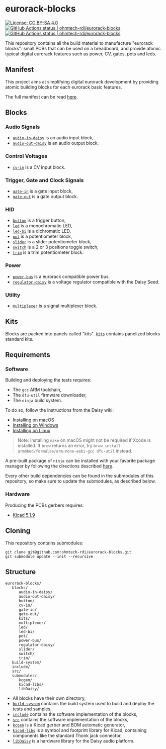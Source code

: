 # eurorack-blocks

[![License: CC BY-SA 4.0](https://img.shields.io/badge/License-CC%20BY--SA%204.0-lightgrey.svg)](https://creativecommons.org/licenses/by-sa/4.0/)
[<!--lint ignore no-dead-urls-->![GitHub Actions status | ohmtech-rdi/eurorack-blocks](https://github.com/ohmtech-rdi/eurorack-blocks/workflows/Ubuntu%2020.04/badge.svg)](https://github.com/ohmtech-rdi/eurorack-blocks/actions?workflow=Ubuntu%2020.04)
[<!--lint ignore no-dead-urls-->![GitHub Actions status | ohmtech-rdi/eurorack-blocks](https://github.com/ohmtech-rdi/eurorack-blocks/workflows/macOS%2010.15/badge.svg)](https://github.com/ohmtech-rdi/eurorack-blocks/actions?workflow=macOS%2010.15)

This repository contains all the build material to manufacture "eurorack blocks": small PCBs
that can be used on a breadboard, and provide atomic typical digital eurorack features such
as power, CV, gates, pots and leds.


## Manifest

This project aims at simplifying digital eurorack development by providing atomic building blocks
for each eurorack basic features.

The full manifest can be read [here](manifest.md).


## Blocks

### Audio Signals

- [`audio-in-daisy`](./blocks/audio-in-daisy/) is an audio input block,
- [`audio-out-daisy`](./blocks/audio-out-daisy/) is an audio output block.

### Control Voltages

- [`cv-in`](./blocks/cv-in/) is a CV input block.

### Trigger, Gate and Clock Signals

- [`gate-in`](./blocks/gate-in/) is a gate input block,
- [`gate-out`](./blocks/gate-out/) is a gate output block.

### HID

- [`button`](./blocks/button/) is a trigger button,
- [`led`](./blocks/led/) is a monochromatic LED,
- [`led-bi`](./blocks/led-bi/) is a dichromatic LED,
- [`pot`](./blocks/pot/) is a potentiometer block,
- [`slider`](./blocks/slider/) is a slider potentiometer block,
- [`switch`](./blocks/switch/) is a 2 or 3 positions toggle switch,
- [`trim`](./blocks/trim/) is a trim potentiometer block.

### Power

- [`power-bus`](./blocks/power-bus/) is a eurorack compatible power bus.
- [`regulator-daisy`](./blocks/regulator-daisy/) is a voltage regulator compatible with the Daisy Seed.

### Utility

- [`multiplexer`](./blocks/multiplexer/) is a signal multiplexer block.


## Kits

Blocks are packed into panels called "kits".
[`kits`](./blocks/kits/) contains panelized blocks standard kits.


## Requirements

### Software

Building and deploying the tests requires:

- The `gcc` ARM toolchain,
- The `dfu-util` firmware downloader,
- The `ninja` build system.

To do so, follow the instructions from the Daisy wiki:

- [Installing on macOS](https://github.com/electro-smith/DaisyWiki/wiki/1b.-Installing-the-Toolchain-on-Mac)
- [Installing on Windows](https://github.com/electro-smith/DaisyWiki/wiki/1c.-Installing-the-Toolchain-on-Windows)
- [Installing on Linux](https://github.com/electro-smith/DaisyWiki/wiki/1d.-Installing-the-Toolchain-on-Linux)

> Note: Installing `make` on macOS might not be required if Xcode is installed. If `brew` returns
> an error, try `brew install armmbed/formulae/arm-none-eabi-gcc dfu-util` instead.

A pre-built package of `ninja` can be installed with your favorite package manager by
following the directions described [here](https://github.com/ninja-build/ninja/wiki/Pre-built-Ninja-packages).

Every other build dependencies can be found in the submodules of this repository, so make
sure to update the submodules, as described below.

### Hardware

Producing the PCBs gerbers requires:

- [Kicad 5.1.9](http://kicad-pcb.org/download/)


## Cloning

This repository contains submodules:

    git clone git@github.com:ohmtech-rdi/eurorack-blocks.git
    git submodule update --init --recursive


## Structure

```
eurorack-blocks/
   blocks/
      audio-in-daisy/
      audio-out-daisy/
      button/
      cv-in/
      gate-in/
      gate-out/
      kits/
      multiplexer/
      led/
      led-bi/
      pot/
      power-bus/
      regulator-daisy/
      slider/
      switch/
      trim/
   build-system/
   include/
   src/
   submodules/
      kcgen/
      kicad-libs/
      libDaisy/
```

- All blocks have their own directory,
- [`build-system`](./build-system/) contains the build system used to build and deploy
   the tests and samples,
- [`include`](./include/) contains the software implementation of the blocks,
- [`src`](./src/) contains the software implementation of the blocks,
- [`kcgen`](https://github.com/ohmtech/kcgen) is a Kicad gerber and BOM automatic generator,
- [`kicad-libs`](https://github.com/ohmtech/kicad-libs) is a symbol and footprint library for Kicad,
   containing components like the standard Thonk jack connector,
- [`libDaisy`](https://github.com/electro-smith/libDaisy) is a hardware library
   for the Daisy audio platform.

